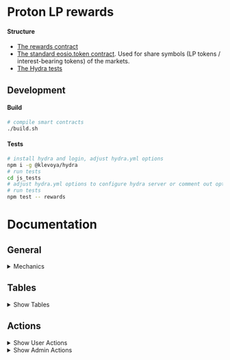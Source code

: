 # Proton LP rewards

#### Structure

- [The rewards contract](./rewards)
- [The standard eosio.token contract](./eosio.token). Used for share symbols (LP tokens / interest-bearing tokens) of the markets.
- [The Hydra tests](./js_tests)

## Development

#### Build

```bash
# compile smart contracts
./build.sh
```

#### Tests

```bash
# install hydra and login, adjust hydra.yml options
npm i -g @klevoya/hydra
# run tests
cd js_tests
# adjust hydra.yml options to configure hydra server or comment out options block
# run tests
npm test -- rewards
```

# Documentation

## General

<details>
  <summary>Mechanics</summary>

The main idea is that rewards for a user in a single market depend on their proportional share of the total staked assets.
Therefore, we keep track of events that change the total staked amount.
These are the "deposit" and "withdraw" actions.
In-between two such events, the reward payout is _linear_:

1. Total reward payout: `timeDeltaInHalfSeconds * rewardPerHalfBlock`
2. For this time period, the user stakes did not change and can be credited
   accordingly
   So whenever any such event happens, we first pay out the rewards using the old
   stake state, and then update the stake state.

The total user rewards are the sum of their rewards in each period:

```tex
total_user_rewards = sum_{p in periods}: user_stake_p / total_staked_p * rewards_p
```

However, this is hard to track for each user because we'd need to update all users on each period.

A lot of times the `user_stake_p` (the staked balance of the user) does not change for a specific user as other users are depositing/withdrawing.
We can further split this into consecutive period _partitions_ where the `user_stake_p` is constant:

```tex
total_user_rewards_u = sum_{cp in constant_periods_u} sum_{p in cp}:
user_stake_cp / total_staked_p * rewards_p
= sum_{cp in constant_periods} user_stake_cp * [sum_{p in cp}: rewards_p / total_staked_p]
```

Notice that if we introduce a new variable `reward_index_p` and define it as:

```tex
reward_index_p = sum_{i=0..p}: rewards_i / total_staked_i
```

We get for the inner sum:

```tex
sum_{p in cp}: rewards_p / total_staked_p = reward_index_{cp.end} -
reward_index_{cp.begin}
```

Therefore:

```tex
total_user_rewards = sum_{cp in constant_periods} user_stake_cp *
(reward_index_{cp.end} - reward_index_{cp.begin})
```

#### What does this formula mean?

It means that we only need to keep track of a running `reward_index` variable on each deposit/withdraw, and we only need to update a user when their balance changes (translates to a "constant period" being over), i.e., when the user themself runs deposit/withdraw.
So we can keep track of all users, by only updating the total running index and the index of the currently depositing/withdrawing user.

A note on the initial value of `reward_index`:
Notice how the first period starts from initializing the rewards (`createstake` acttion) until the first deposit.
As the user's balance is zero, it doesn't matter what the initial value of `reward_index_0` is as it gets multipled by 0 (the initial user balance).
We choose the initial `reward_index` value to be 0 for convenience reasons and to keep the index smaller.

</details>

## Tables

<details>
  <summary>Show Tables</summary>

### TABLE `rewards.cfg`

- `{extended_asset} total_staked`: references stake symbol to accrue rewards for & total stake amount
- `{vector<extended_asset>} rewards_per_half_second`: reward tokens to distribute to the depositors per block
- `{vector<double>} reward_indices`: index result of the last rewards allocation. same order as rewards_per_half_second
- `{time_point} reward_time`: last time at which rewards were allocated

### example

```json
{
  "reward_indices": [630.72],
  "reward_time": "2002-01-01T00:00:00.000",
  "rewards_per_half_second": [
    {
      "contract": "token",
      "quantity": "0.1000 REWARDS"
    }
  ],
  "total_staked": {
    "contract": "proton.swaps",
    "quantity": "1.00000000 BTCUSDC"
  }
}
```

### TABLE `rewards`

- `{name} account`: user account for this reward position
- `{map<symbol_code, reward_snapshot>} stakes`: maps stake symbol to the reward snapshot
- `{int64_t} reward_snapshot.balance`: deposited stake balance
- `{vector<int64_t>} reward_snapshot.accrued_rewards`: rewards accrued (in reward token) but not claimed yet. same order as in rewards_config
- `{vector<double>} reward_snapshot.reward_indices`: latest indices of when rewards were updated for this user. same order as in rewards_config

### example

```json
{
  "account": "user1",
  "stakes": [
    {
      "key": {
        "sym": "8,BTCUSDC",
        "contract": "proton.swaps"
      },
      "value": {
        "balance": "100000000",
        "accrued_rewards": ["63072000000"],
        "reward_indices": [630.72]
      }
    }
  ]
}
```

</details>

## Actions

<details>
  <summary>Show User Actions</summary>

### DEPOSIT STAKE

Deposits stake tokens to receive rewards on.

This action is triggered as a `transfer` action of the stake symbol contract.

- **authority**: `from`
- **requirements**: none
- **memo**: `` (none)

#### example

```json
{
  "account": "proton.swaps",
  "name": "transfer",
  "data": {
    "from": "user",
    "to": "stakerewards",
    "quantity": "1.00000000 BTCUSDC",
    "memo": ""
  }
}
```

### WITHDRAW STAKE

Withdraw stake tokens which decreases stake balance to earn rewards on.

- **authority**: `withdrawer`
- **requirements**: The user needs to have enough stake tokens deposited.

#### args

- `{name} withdrawer`: the withdrawing user
- `{extended_asset} token`: the stake token amount to withdraw

#### example

```json
{
  "account": "stakerewards",
  "name": "withdraw",
  "data": {
    "withdrawer": "user",
    "token": {
      "quantity": "1.00000000 BTCUSDC",
      "contract": "proton.swaps"
    }
  }
}
```

### CLAIM REWARDS

Claims any out-standing rewards for the markets (`rewards.markets[market].accrued_amount`).
The rewards for the claimed markets are updated before claiming.
The rewards must be transferred to the contract before any claims. If not enough reward tokens are in the contract, the claim happens on the left-over amount and resets the user's claimable rewards to zero.

- **authority**: `user` or `self`
- **requirements**: none

#### args

- `{name} user`: The user claiming rewards
- `{vector<symbol_code>} stakes`: the stake symbols of the markets to claim rewards from

#### example

```json
{
  "account": "stakerewards",
  "name": "claim",
  "data": {
    "claimer": "user",
    "stakes": ["BTCUSDC"]
  }
}
```

### UPDATE USER

Updates a user's tables by accruing debt and rewards.

- **authority**: none
- **requirements**: none

#### args

- `{name} user`: The user claiming rewards

#### example

```json
{
  "account": "stakerewards",
  "name": "update.user",
  "data": {
    "user": "user"
  }
}
```

### OPEN STAKES

Enters the specified staking markets for a user by opening relevant table entries.
The user can only deposit to the staking markets they have entered.
Is a no-op if the user already entered the staking market.

> The contract account currently covers the user's RAM cost.

- **authority**: `user`
- **requirements**: none

#### args

- `{name} user`: The user entering the staking markets
- `{vector<symbol_code>} stakes`: the stake symbols of the markets to enter

#### example

```json
{
  "account": "stakerewards",
  "name": "open",
  "data": {
    "user": "user",
    "stakes": ["BTCUSDC"]
  }
}
```

### CLOSE STAKES

Exits the specified staking markets for a user by closing relevant table entries.

- **authority**: `user`
- **requirements**: the user must not have any out-standing rewards or stakes. The stake should be withdrawn first, and the rewards claimed.

#### args

- `{name} user`: The user exiting the staking markets
- `{vector<symbol_code>} stakes`: the stake symbols of the markets to exit

#### example

```json
{
  "account": "stakerewards",
  "name": "close",
  "data": {
    "user": "user",
    "stakes": ["BTCUSDC"]
  }
}
```

</details>

<details>
  <summary>Show Admin Actions</summary>

### CREATE/UPDATE STAKING MARKET

Creates or updates a staking market.

- **authority**: `self`
- **requirements**: The stake symbols must not be used as the stake symbol of another market already.

> ⚠️ Stake symbols and reward symbols should always be distinct as the accounting fails otherwise. If any market pays out rewards in `REWARDS` tokens, make sure that `REWARDS` is not the stake symbol of any staking market.

#### args

- `{extended_symbol} stake_symbol`: The symbol that users need to stake in order to receive the rewards
- `{vector<extended_asset>} rewards_per_half_second`: A list of reward token amounts that will be distributed to users each half-second (~block).

#### example

```json
{
  "account": "stakerewards",
  "name": "setrewards",
  "data": {
    "stake_symbol": {
      "sym": "8,BTCUSDC",
      "contract": "proton.swaps"
    },
    "rewards_per_half_second": [
      {
        "quantity": "0.1000 REWARDS",
        "contract": "rewardtoken"
      },
      {
        "quantity": "0.0500 LOAN",
        "contract": "rewardtoken"
      }
    ]
  }
}
```

### DEPOSIT REWARDS

Transfers reward tokens to the contract for them to be distributed to claimers.

This action is triggered as a `transfer` action of the reward symbol contract.

- **authority**: `from`
- **requirements**: none
- **memo**: `deposit rewards`

#### example

```json
{
  "account": "rewardtoken",
  "name": "transfer",
  "data": {
    "from": "admin",
    "to": "stakerewards",
    "quantity": "10000000000.0000 REWARDS",
    "memo": "deposit rewards"
  }
}
```

### WITHDRAW REWARDS

Withdraws deposited rewards.

- **authority**: `self`
- **requirements**: the amount to withdraw must be less than the contract's current balance

#### args

- `{name} to`: the account that will receive the withdrawal
- `{extended_asset} token`: the amount of rewards to withdraw

#### example

```json
{
  "account": "stakerewards",
  "name": "withdraw.res",
  "data": {
    "to": "admin",
    "token": {
      "quantity": "1.00000000 REWARDS",
      "contract": "rewardtoken"
    }
  }
}
```

</details>
